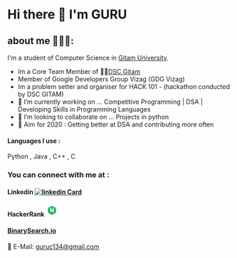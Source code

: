 # Hi there 👋  I'm GURU
## about me 🙋🏻‍♂️:
I'm a student of Computer Science in [Gitam University](https://www.gitam.edu/). 
- Im a Core Team Member of 👨‍💻[DSC Gitam](https://github.com/dsc-gitam)
- Member of Google Developers Group Vizag (GDG Vizag) 
- Im a problem setter and organiser for HACK 101 - (hackathon conducted by DSC GITAM)
- 🔭 I’m currently working on ... 
    Competitive Programming | DSA | Developing Skills in Programming Languages
- 🔗 I’m looking to collaborate on ...
    Projects in python
 - 🎯 Aim for 2020 : Getting better at DSA and contributing more often
 #### Languages I use :
Python , 
Java ,
C++ ,
C
 ### You can connect with me at :  
#### Linkedin [![linkedin Card](https://img.icons8.com/color/28/000000/linkedin.png)](https://www.linkedin.com/in/guru-charan-7103561a1/)<br>
#### HackerRank [![HackerRank Card](https://github.com/AsishRaju/AsishRaju/raw/master/gifs/hackerrank..png)](https://www.hackerrank.com/guruc134) <br>
#### [BinarySearch.io](https://binarysearch.com/@/Guruc134)
📧 E-Mail: guruc134@gmail.com

<!--
**guruc-134/guruc-134** is a ✨ _special_ ✨ repository because its `README.md` (this file) appears on your GitHub profile.
Here are some ideas to get you started:

